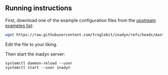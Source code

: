 ## Running instructions

First, download one of the example configuration files from the [upstream examples list](https://github.com/troglobit/inadyn/tree/master/examples):

```bash
wget https://raw.githubusercontent.com/troglobit/inadyn/refs/heads/master/examples/cloudflare-ipv6-only.conf --output-document inadyn.conf
```

Edit the file to your liking.

Then start the inadyn server:

```
systemctl daemon-reload --user
systemctl start --user inadyn
```
